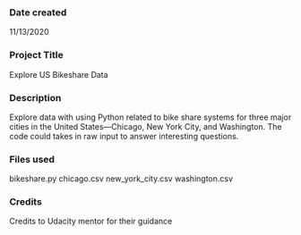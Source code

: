 ### Date created
11/13/2020


### Project Title
Explore US Bikeshare Data


### Description
Explore data with using Python related to bike share systems for three major cities in the United States—Chicago, New York City, and Washington.
The code could takes in raw input to answer interesting questions.


### Files used
bikeshare.py
chicago.csv
new_york_city.csv
washington.csv


### Credits
Credits to Udacity mentor for their guidance
